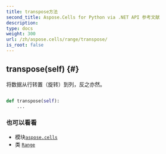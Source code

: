 ```yaml
---
title: transpose方法
second_title: Aspose.Cells for Python via .NET API 参考文献
description:
type: docs
weight: 300
url: /zh/aspose.cells/range/transpose/
is_root: false
---
```

##  transpose(self) {#}
将数据从行转置（旋转）到列，反之亦然。



```python

def transpose(self):
    ...
```





### 也可以看看
* 模块[`aspose.cells`](../../)
* 类 [`Range`](/cells/python-net/zh/aspose.cells/range)
